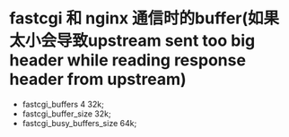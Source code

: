 # fastcgi 和 nginx 通信时的buffer(如果太小会导致upstream sent too big header while reading response header from upstream)
- fastcgi_buffers 4 32k; 
- fastcgi_buffer_size 32k;
- fastcgi_busy_buffers_size 64k;


